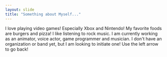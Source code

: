 ```yaml
---
layout: slide
title: "Something about Myself..."
---
```

I love playing video games! Especially Xbox and Nintendo!
My favorite foods are burgers and pizza!
I like listening to rock music.
I am currently working as an animator, voice actor, game programmer and musician. 
I don't have an organization or band yet, but I am looking to initiate one!
Use the left arrow to go back!
